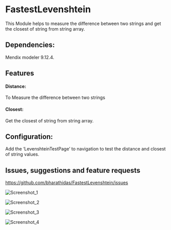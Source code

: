 # FastestLevenshtein

This Module helps to measure the difference between two strings and get the closest of string from string array.

## Dependencies:
Mendix modeler 9.12.4.

## Features

#### Distance:
To Measure the difference between two strings 

#### Closest:
Get the closest of string from string array.

## Configuration: 
Add the ‘LevenshteinTestPage’ to navigation to test the distance and closest of string values.

## Issues, suggestions and feature requests
https://github.com/bharathidas/FastestLevenshtein/issues

![Screenshot_1](https://github.com/bharathidas/FastestLevenshtein/assets/23263603/f370b0bd-b75f-446e-a7e7-153c46193af1)

![Screenshot_2](https://github.com/bharathidas/FastestLevenshtein/assets/23263603/811ecf7b-3169-4048-8a68-6a559a6a7c6e)

![Screenshot_3](https://github.com/bharathidas/FastestLevenshtein/assets/23263603/72c9fb61-fb72-4bb8-b394-f8497b0abf89)

![Screenshot_4](https://github.com/bharathidas/FastestLevenshtein/assets/23263603/e0c23d22-dc4e-49bd-b06c-5fe7109b5f58)

